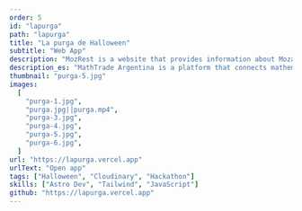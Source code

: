 ```yaml
---
order: 5
id: "lapurga"
path: "lapurga"
title: "La purga de Halloween"
subtitle: "Web App"
description: "MozRest is a website that provides information about Mozart restaurants in Buenos Aires, Argentina."
description_es: "MathTrade Argentina is a platform that connects mathematicians with students from all over the world. We provide a platform where students can find mentors and teachers to help them with their mathematical studies."
thumbnail: "purga-5.jpg"
images:
  [
    "purga-1.jpg",
    "purga.jpg||purga.mp4",
    "purga-3.jpg",
    "purga-4.jpg",
    "purga-5.jpg",
    "purga-6.jpg",
  ]
url: "https://lapurga.vercel.app"
urlText: "Open app"
tags: ["Halloween", "Cloudinary", "Hackathon"]
skills: ["Astro Dev", "Tailwind", "JavaScript"]
github: "https://lapurga.vercel.app"
---
```


